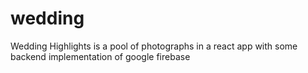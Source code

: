 # wedding
Wedding Highlights is a pool of photographs in a react app with some backend implementation of google firebase

